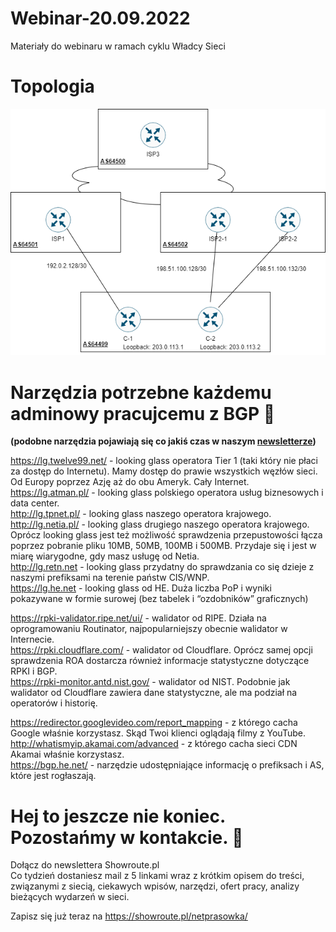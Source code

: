 # Webinar-20.09.2022
Materiały do webinaru w ramach cyklu Władcy Sieci

# Topologia

![Topologia](Lab.png)







# Narzędzia potrzebne każdemu adminowy pracujcemu z BGP 🧰
__(podobne narzędzia pojawiają się co jakiś czas w naszym [newsletterze](https://showroute.pl/netprasowka))__

https://lg.twelve99.net/ - looking glass operatora Tier 1 (taki który nie płaci za dostęp do Internetu). Mamy dostęp do prawie wszystkich węzłów sieci. Od Europy poprzez Azję aż do obu Ameryk. Cały Internet.<br />
https://lg.atman.pl/ - looking glass polskiego operatora usług biznesowych i data center.<br />
http://lg.tpnet.pl/ - looking glass naszego operatora krajowego.<br />
http://lg.netia.pl/ - looking glass drugiego naszego operatora krajowego. Oprócz looking glass jest też możliwość sprawdzenia przepustowości łącza poprzez pobranie pliku 10MB, 50MB, 100MB i 500MB. Przydaje się i jest w miarę wiarygodne, gdy masz usługę od Netia.<br />
http://lg.retn.net - looking glass przydatny do sprawdzania co się dzieje z naszymi prefiksami na terenie państw CIS/WNP.<br />
https://lg.he.net - looking glass od HE. Duża liczba PoP i wyniki pokazywane w formie surowej (bez tabelek i “ozdobników” graficznych)<br />


https://rpki-validator.ripe.net/ui/ - walidator od RIPE. Działa na oprogramowaniu Routinator, najpopularniejszy obecnie walidator w Internecie.<br />
https://rpki.cloudflare.com/ - walidator od Cloudflare. Oprócz samej opcji sprawdzenia ROA dostarcza również informacje statystyczne dotyczące RPKI i BGP.<br />
https://rpki-monitor.antd.nist.gov/ - walidator od NIST. Podobnie jak walidator od Cloudflare zawiera dane statystyczne, ale ma podział na operatorów i historię.<br />

https://redirector.googlevideo.com/report_mapping - z którego cacha Google właśnie korzystasz. Skąd Twoi klienci oglądają filmy z YouTube. <br />
http://whatismyip.akamai.com/advanced - z którego cacha sieci CDN Akamai właśnie korzystasz. <br />
https://bgp.he.net/ - narzędzie udostępniające informację o prefiksach i AS, które jest rogłaszają.<br />


# Hej to jeszcze nie koniec. Pozostańmy w kontakcie.  👋

Dołącz do newslettera Showroute.pl<br />
Co tydzień dostaniesz mail z 5 linkami wraz z krótkim opisem do treści, związanymi z siecią, ciekawych wpisów, narzędzi, ofert pracy, analizy bieżących wydarzeń w sieci.  

Zapisz się już teraz na https://showroute.pl/netprasowka/
